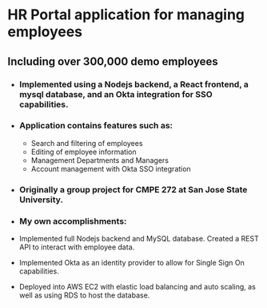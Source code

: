 # HR Portal application for managing employees
## Including over 300,000 demo employees

* ### Implemented using a Nodejs backend, a React frontend, a mysql database, and an Okta integration for SSO capabilities.

* ### Application contains features such as:
  * Search and filtering of employees
  * Editing of employee information
  * Management Departments and Managers
  * Account management with Okta SSO integration
  
 * ### Originally a group project for CMPE 272 at San Jose State University.
 * ### My own accomplishments:
  * Implemented full Nodejs backend and MySQL database. Created a REST API to interact with employee data.
  * Implemented Okta as an identity provider to allow for Single Sign On capabilities. 
  * Deployed into AWS EC2 with elastic load balancing and auto scaling, as well as using RDS to host the database.
